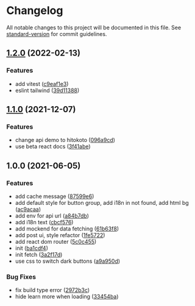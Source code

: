 # Changelog

All notable changes to this project will be documented in this file. See [standard-version](https://github.com/conventional-changelog/standard-version) for commit guidelines.

## [1.2.0](https://github.com/wwwenjie/react-starter/compare/v1.1.0...v1.2.0) (2022-02-13)


### Features

* add vitest ([c9eaf1e3](https://github.com/wwwenjie/react-starter/commit/c9eaf1e3a9cf30ae90cf5d89740ef66374ac66be))
* eslint tailwind ([39d11388](https://github.com/wwwenjie/react-starter/commit/39d11388d01e113ef4b826aabd8405181c33a4be))

## [1.1.0](https://github.com/wwwenjie/react-starter/compare/v1.0.0...v1.1.0) (2021-12-07)


### Features

* change api demo to hitokoto ([096a9cd](https://github.com/wwwenjie/react-starter/commit/096a9cd43e6b2192860c3189ebd88886c6056b75))
* use beta react docs ([3f41abe](https://github.com/wwwenjie/react-starter/commit/3f41abeaac030649fee50c9d867221112f09a74e))

## 1.0.0 (2021-06-05)


### Features

* add cache message ([87599e6](https://github.com/wwwenjie/react-starter/commit/87599e63994276d28e07811e89adf781eb0a847a))
* add default style for button group, add i18n in not found, add html bg ([ac9acaa](https://github.com/wwwenjie/react-starter/commit/ac9acaa1263110ab3f27d14bc51fe803820e4775))
* add env for api url ([a84b7db](https://github.com/wwwenjie/react-starter/commit/a84b7db7b935ed653586bba70cae34a9a9c51c13))
* add i18n text ([cbcf576](https://github.com/wwwenjie/react-starter/commit/cbcf5762e55d358b53c3e9d5a63e5efafa6cf003))
* add mockend for data fetching ([61b63f8](https://github.com/wwwenjie/react-starter/commit/61b63f8e0fcd5a7b808647a2316363090ccd41f9))
* add post ui, style refactor ([1fe5722](https://github.com/wwwenjie/react-starter/commit/1fe57224dd25e7af015236d764f3c0b02de0dcfe))
* add react dom router ([5c0c455](https://github.com/wwwenjie/react-starter/commit/5c0c455de5274f8043167322a13b79bb4603b837))
* init ([ba1cdf4](https://github.com/wwwenjie/react-starter/commit/ba1cdf4a1e097acda5416c4b7ae5bac56844b8b0))
* init fetch ([3a2f17d](https://github.com/wwwenjie/react-starter/commit/3a2f17d5dd57a18827a564d12b16b5c13561c49e))
* use css to switch dark buttons ([a9a950d](https://github.com/wwwenjie/react-starter/commit/a9a950d12c7cda75500172969f6a1ad0b6c32a5d))


### Bug Fixes

* fix build type error ([2972b3c](https://github.com/wwwenjie/react-starter/commit/2972b3c23268c70378ccdb25483309d7edc04579))
* hide learn more when loading ([33454ba](https://github.com/wwwenjie/react-starter/commit/33454ba2e87b2c075bc0d60b387a703232af87f4))
